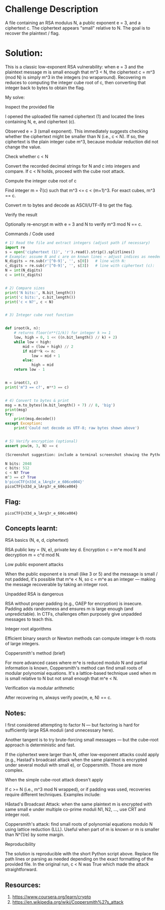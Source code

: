 # Challenge Description
A file containing an RSA modulus N, a public exponent e = 3, and a ciphertext c. The ciphertext appears "small" relative to N. The goal is to recover the plaintext / flag.

# Solution:

This is a classic low-exponent RSA vulnerability: when e = 3 and the plaintext message m is small enough that m^3 < N, the ciphertext c = m^3 (mod N) is simply m^3 in the integers (no wraparound). Recovering m reduces to computing the integer cube root of c, then converting that integer back to bytes to obtain the flag.

My solve:

Inspect the provided file

I opened the uploaded file named ciphertext (1) and located the lines containing N, e, and ciphertext (c).

Observed e = 3 (small exponent). This immediately suggests checking whether the ciphertext might be smaller than N (i.e., c < N). If so, the ciphertext is the plain integer cube m^3, because modular reduction did not change the value.


Check whether c < N

Convert the recorded decimal strings for N and c into integers and compare. If c < N holds, proceed with the cube root attack.


Compute the integer cube root of c

Find integer m = ∛(c) such that m^3 <= c < (m+1)^3. For exact cubes, m^3 == c.


Convert m to bytes and decode as ASCII/UTF-8 to get the flag.

Verify the result

Optionally re-encrypt m with e = 3 and N to verify m^3 mod N == c.

Commands / Code used
```py
# 1) Read the file and extract integers (adjust path if necessary)
import re
s = open('ciphertext (1)', 'r').read().strip().splitlines()
# Example: assume N and c are on known lines — adjust indices as needed
N_digits = re.sub(r'[^0-9]', '', s[0])   # line with N:
c_digits = re.sub(r'[^0-9]', '', s[3])   # line with ciphertext (c):
N = int(N_digits)
c = int(c_digits)


# 2) Compare sizes
print('N bits:', N.bit_length())
print('c bits:', c.bit_length())
print('c < N?', c < N)


# 3) Integer cube root function


def iroot(k, n):
    # returns floor(n**(1/k)) for integer k >= 1
    low, high = 0, 1 << ((n.bit_length() // k) + 2)
    while low < high:
        mid = (low + high) // 2
        if mid**k <= n:
            low = mid + 1
        else:
            high = mid
    return low - 1


m = iroot(3, c)
print('m^3 == c?', m**3 == c)


# 4) Convert to bytes & print
msg = m.to_bytes((m.bit_length() + 7) // 8, 'big')
print(msg)
try:
    print(msg.decode())
except Exception:
    print('Could not decode as UTF-8; raw bytes shown above')


# 5) Verify encryption (optional)
assert pow(m, 3, N) == c

(Screenshot suggestion: include a terminal screenshot showing the Python script being run and printing the decoded flag. Example output below.)

N bits: 2048
c bits: 512
c < N? True
m^3 == c? True
b'picoCTF{n33d_a_lArg3r_e_606ce004}'
picoCTF{n33d_a_lArg3r_e_606ce004}
```

## Flag:
```
picoCTF{n33d_a_lArg3r_e_606ce004}
```
## Concepts learnt:

RSA basics (N, e, d, ciphertext)

RSA public key = (N, e), private key d. Encryption c = m^e mod N and decryption m = c^d mod N.

Low public exponent attacks

When the public exponent e is small (like 3 or 5) and the message is small / not padded, it's possible that m^e < N, so c = m^e as an integer — making the message recoverable by taking an integer root.

Unpadded RSA is dangerous

RSA without proper padding (e.g., OAEP for encryption) is insecure. Padding adds randomness and ensures m is large enough (and unpredictable). In CTFs, challenges often purposely give unpadded messages to teach this.

Integer root algorithms

Efficient binary search or Newton methods can compute integer k-th roots of large integers.

Coppersmith's method (brief)

For more advanced cases where m^e is reduced modulo N and partial information is known, Coppersmith's method can find small roots of modular polynomial equations. It's a lattice-based technique used when m is small relative to N but not small enough that m^e < N.

Verification via modular arithmetic

After recovering m, always verify pow(m, e, N) == c.

## Notes:

I first considered attempting to factor N — but factoring is hard for sufficiently large RSA moduli (and unnecessary here).

Another tangent is to try brute-forcing small messages — but the cube-root approach is deterministic and fast.

If the ciphertext were larger than N, other low-exponent attacks could apply (e.g., Hastad's broadcast attack when the same plaintext is encrypted under several moduli with small e), or Coppersmith. Those are more complex.

When the simple cube-root attack doesn't apply

If c >= N (i.e., m^3 mod N wrapped), or if padding was used, recoveries require different techniques. Examples include:

Håstad's Broadcast Attack: when the same plaintext m is encrypted with same small e under multiple co-prime moduli N1, N2, ..., use CRT and integer root.

Coppersmith's attack: find small roots of polynomial equations modulo N using lattice reduction (LLL). Useful when part of m is known or m is smaller than N^(1/e) by some margin.

Reproducibility

The solution is reproducible with the short Python script above. Replace file path lines or parsing as needed depending on the exact formatting of the provided file. In the original run, c < N was True which made the attack straightforward.

## Resources:

1. https://www.coursera.org/learn/crypto
2. https://en.wikipedia.org/wiki/Coppersmith%27s_attack

